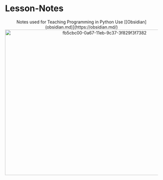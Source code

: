 # Lesson-Notes
<p align= "center">Notes used for Teaching Programming in Python
 Use  [[Obsidian](obsidian.md)](https://obsidian.md/)
 <img width="640" height="480" alt="fb5cbc00-0a67-11eb-9c37-3f829f3f7382" src="https://github.com/user-attachments/assets/35b88b2b-b051-4091-8b45-efcd2be6b0fc" />
</p>
